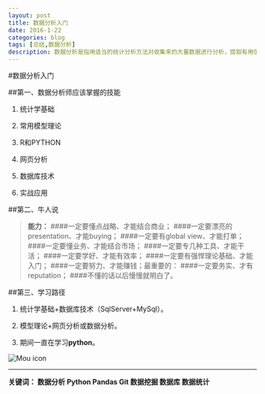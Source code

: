 ```yaml
---
layout: post
title: 数据分析入门
date: 2016-1-22
categories: blog
tags: [总结,数据分析]
description: 数据分析是指用适当的统计分析方法对收集来的大量数据进行分析，提取有用信息和形成结论而对数据加以详细研究和概括总结的过程。
---
```


#数据分析入门

##第一、数据分析师应该掌握的技能

1.	统计学基础

2.	常用模型理论

3.	R和PYTHON

4.	网页分析

5.	数据库技术

6.	实战应用

##第二、牛人说

>**能力：**
####一定要懂点战略、才能结合商业；
####一定要漂亮的presentation、才能buying；
####一定要有global view、才能打单；
####一定要懂业务、才能结合市场；
####一定要专几种工具、才能干活；
####一定要学好、才能有效率；
####一定要有强悍理论基础、才能入门；
####一定要努力、才能赚钱；最重要的： 
####一定要务实、才有reputation；
####不懂的话以后慢慢就明白了。
 
##第三、学习路径
1.	统计学基础+数据库技术（SqlServer+MySql）。

2.	模型理论+网页分析或数据分析。

3.	期间一直在学习**python**。

![Mou icon](http://7xqd4t.com1.z0.glb.clouddn.com/year2016-eagle-data.jpg)
***
**关键词： 数据分析  Python  Pandas  Git  数据挖掘  数据库  数据统计**
